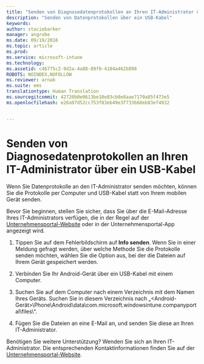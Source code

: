 ```yaml
---
title: "Senden von Diagnosedatenprotokollen an Ihren IT-Administrator über ein USB-Kabel | Microsoft Intune"
description: "Senden von Datenprotokollen über ein USB-Kabel"
keywords: 
author: staciebarker
manager: angrobe
ms.date: 09/19/2016
ms.topic: article
ms.prod: 
ms.service: microsoft-intune
ms.technology: 
ms.assetid: c46775c2-9d2a-4a88-89f0-4104a462b898
ROBOTS: NOINDEX,NOFOLLOW
ms.reviewer: arnab
ms.suite: ems
translationtype: Human Translation
ms.sourcegitcommit: 42720b0e0613be10e83cb0e8aae7170a85f473e5
ms.openlocfilehash: e26a97d52cc753f83eb49e3f733668eb83ef4932


---
```



# Senden von Diagnosedatenprotokollen an Ihren IT-Administrator über ein USB-Kabel

Wenn Sie Datenprotokolle an den IT-Administrator senden möchten, können Sie die Protokolle per Computer und USB-Kabel statt von Ihrem mobilen Gerät senden.

 Bevor Sie beginnen, stellen Sie sicher, dass Sie über die E-Mail-Adresse Ihres IT-Administrators verfügen, die in der Regel auf der [Unternehmensportal-Website](http://portal.manage.microsoft.com) oder in der Unternehmensportal-App angezeigt wird.

1.  Tippen Sie auf dem Fehlerbildschirm auf **Info senden**. Wenn Sie in einer Meldung gefragt werden, über welche Methode Sie die Protokolle senden möchten, wählen Sie die Option aus, bei der die Dateien auf Ihrem Gerät gespeichert werden.

2.  Verbinden Sie Ihr Android-Gerät über ein USB-Kabel mit einem Computer.

3.  Suchen Sie auf dem Computer nach einem Verzeichnis mit dem Namen Ihres Geräts. Suchen Sie in diesem Verzeichnis nach „&lt;Android-Gerät&gt;\Phone\Android\data\com.microsoft.windowsintune.companyportal\files\“.

4.  Fügen Sie die Dateien an eine E-Mail an, und senden Sie diese an Ihren IT-Administrator.

Benötigen Sie weitere Unterstützung? Wenden Sie sich an Ihren IT-Administrator. Die entsprechenden Kontaktinformationen finden Sie auf der [Unternehmensportal-Website](http://portal.manage.microsoft.com).



<!--HONumber=Oct16_HO2-->


